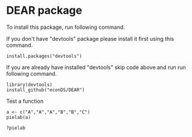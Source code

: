 # DEAR package
To install this package, run following command.

If you don't have "devtools" package please install it first using this command.
```
install.packages("devtools")
```
If you are already have installed "devtools" skip code above and run run following command.
```
library(devtools)
install_github("econDS/DEAR")
```
Test a function
```
a <- c("A","A","A","B","B","C")
pielab(a)

?pielab
```
